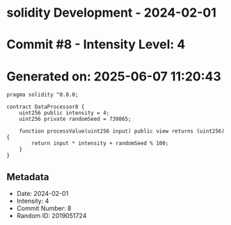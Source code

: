 ﻿# solidity Development - 2024-02-01
# Commit #8 - Intensity Level: 4
# Generated on: 2025-06-07 11:20:43
```solidity
pragma solidity ^0.8.0;

contract DataProcessor8 {
    uint256 public intensity = 4;
    uint256 private randomSeed = 739865;

    function processValue(uint256 input) public view returns (uint256) {
        return input * intensity + randomSeed % 100;
    }
}
```
## Metadata
- Date: 2024-02-01
- Intensity: 4
- Commit Number: 8
- Random ID: 2019051724
